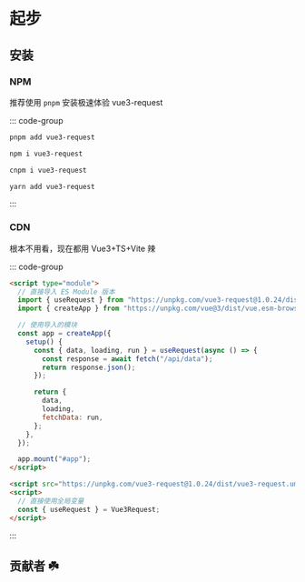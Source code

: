 # 起步

## 安装

### NPM

推荐使用 `pnpm` 安装极速体验 vue3-request

::: code-group

```bash [pnpm]
pnpm add vue3-request
```

```bash [npm]
npm i vue3-request
```

```bash [cnpm]
cnpm i vue3-request
```

```bash [yarn]
yarn add vue3-request
```

:::

### CDN

根本不用看，现在都用 Vue3+TS+Vite 辣

::: code-group

```html [ES Module]
<script type="module">
  // 直接导入 ES Module 版本
  import { useRequest } from "https://unpkg.com/vue3-request@1.0.24/dist/vue3-request.es.js";
  import { createApp } from "https://unpkg.com/vue@3/dist/vue.esm-browser.js";

  // 使用导入的模块
  const app = createApp({
    setup() {
      const { data, loading, run } = useRequest(async () => {
        const response = await fetch("/api/data");
        return response.json();
      });

      return {
        data,
        loading,
        fetchData: run,
      };
    },
  });

  app.mount("#app");
</script>
```

```html [浏览器全局变量方式]
<script src="https://unpkg.com/vue3-request@1.0.24/dist/vue3-request.umd.js"></script>
<script>
  // 直接使用全局变量
  const { useRequest } = Vue3Request;
</script>
```

:::

## 贡献者 :shamrock:

<Team />